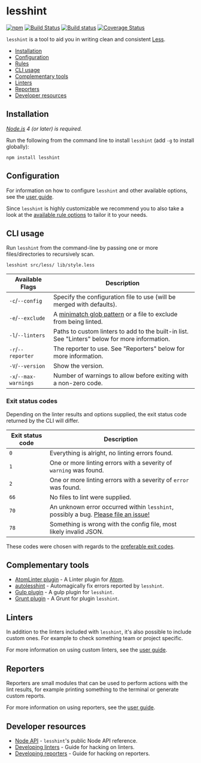 # lesshint
[![npm](https://img.shields.io/npm/v/lesshint.svg)](https://www.npmjs.com/package/lesshint)
[![Build Status](https://travis-ci.org/lesshint/lesshint.svg?branch=master)](https://travis-ci.org/lesshint/lesshint)
[![Build status](https://ci.appveyor.com/api/projects/status/d1u4477uxtv6dygk/branch/master?svg=true)](https://ci.appveyor.com/project/lesshint/lesshint/branch/master)
[![Coverage Status](https://coveralls.io/repos/lesshint/lesshint/badge.svg?branch=master)](https://coveralls.io/r/lesshint/lesshint?branch=master)

`lesshint` is a tool to aid you in writing clean and consistent [Less](http://lesscss.org/).

* [Installation](#installation)
* [Configuration](#configuration)
* [Rules](/lib/linters/README.md)
* [CLI usage](#cli-usage)
* [Complementary tools](#complementary-tools)
* [Linters](#linters)
* [Reporters](#reporters)
* [Developer resources](#developer-resources)

## Installation
_[Node.js](https://nodejs.org/) 4 (or later) is required._

Run the following from the command line to install `lesshint` (add `-g` to install globally):

```
npm install lesshint
```

## Configuration
For information on how to configure `lesshint` and other available options, see the [user guide](/docs/user-guide/configuration.md).

Since `lesshint` is highly customizable we recommend you to also take a look at the [available rule options](/lib/linters/README.md) to tailor it to your needs.

## CLI usage
Run `lesshint` from the command-line by passing one or more files/directories to recursively scan.

```
lesshint src/less/ lib/style.less
```

Available Flags         | Description
----------------------|---------------------
`-c`/`--config`       | Specify the configuration file to use (will be merged with defaults).
`-e`/`--exclude`      | A [minimatch glob pattern](https://github.com/isaacs/minimatch) or a file to exclude from being linted.
`-l`/`--linters`      | Paths to custom linters to add to the built-in list. See "Linters" below for more information.
`-r`/`--reporter`     | The reporter to use. See "Reporters" below for more information.
`-V`/`--version`      | Show the version.
`-x`/`--max-warnings` | Number of warnings to allow before exiting with a non-zero code.

### Exit status codes
Depending on the linter results and options supplied, the exit status code returned by the CLI will differ.

Exit status code   | Description
-------------------|----------------------------------------------
`0`                | Everything is alright, no linting errors found.
`1`                | One or more linting errors with a severity of `warning` was found.
`2`                | One or more linting errors with a severity of `error` was found.
`66`               | No files to lint were supplied.
`70`               | An unknown error occurred within `lesshint`, possibly a bug. [Please file an issue!](https://github.com/lesshint/lesshint/issues/new)
`78`               | Something is wrong with the config file, most likely invalid JSON.

These codes were chosen with regards to the [preferable exit codes](http://www.gsp.com/cgi-bin/man.cgi?section=3&topic=sysexits).

## Complementary tools
* [AtomLinter plugin](https://atom.io/packages/linter-lesshint) - A Linter plugin for [Atom](https://atom.io/).
* [autolesshint](https://www.npmjs.com/package/autolesshint) - Automagically fix errors reported by `lesshint`.
* [Gulp plugin](https://www.npmjs.com/package/gulp-lesshint) - A gulp plugin for `lesshint`.
* [Grunt plugin](https://www.npmjs.com/package/grunt-lesshint) - A Grunt for plugin `lesshint`.

## Linters
In addition to the linters included with `lesshint`, it's also possible to include custom ones. For example to check something team or project specific.

For more information on using custom linters, see the [user guide](/docs/user-guide/linters.md).

## Reporters
Reporters are small modules that can be used to perform actions with the lint results, for example printing something to the terminal or generate custom reports.

For more information on using reporters, see the [user guide](/docs/user-guide/reporters.md).

## Developer resources
* [Node API](/docs/developer-guide/API.md) - `lesshint`'s public Node API reference.
* [Developing linters](/docs/developer-guide/linters.md) - Guide for hacking on linters.
* [Developing reporters](/docs/developer-guide/reporters.md) - Guide for hacking on reporters.
